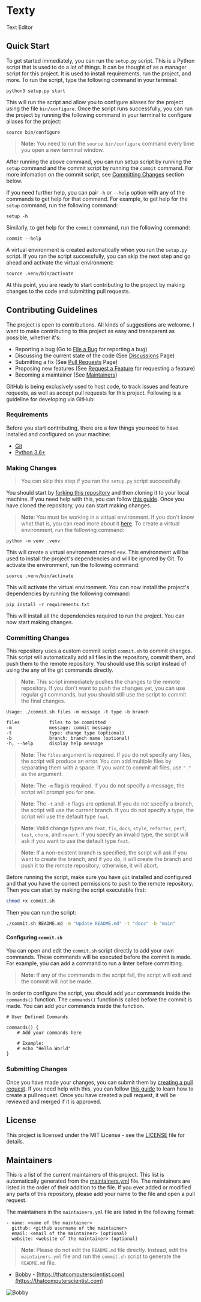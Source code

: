 # Texty
Text Editor

## Quick Start

To get started immediately, you can run the `setup.py` script. This is a Python script that is used to do a lot of things. It can be thought of as a manager script for this project. It is used to install requirements, run the project, and more. To run the script, type the following command in your terminal:

    python3 setup.py start

This will run the script and allow you to configure aliases for the project using the file `bin/configure`. Once the script runs successfully, you can run the project by running the following command in your terminal to configure aliases for the project:

    source bin/configure

> **Note:** You need to run the `source bin/configure` command every time you open a new terminal window.

After running the above command, you can run setup script by running the `setup` command and the commit script by running the `commit` command. For more infomation on the commit script, see [Committing Changes](#committing-changes) section below.

If you need further help, you can pair `-h` or `--help` option with any of the commands to get help for that command. For example, to get help for the `setup` command, run the following command:

    setup -h

Similarly, to get help for the `commit` command, run the following command:

    commit --help

A virtual environment is created automatically when you run the `setup.py` script. If you ran the script successfully, you can skip the next step and go ahead and activate the virtual environment:
    
    source .venv/bin/activate

At this point, you are ready to start contributing to the project by making changes to the code and submitting pull requests.

## Contributing Guidelines

The project is open to contributions. All kinds of suggestions are welcome. I want to make contributing to this project as easy and transparent as possible, whether it's:

- Reporting a bug (Go to [File a Bug](https://github.com/luciferreeves/texty/issues/new?assignees=&labels=bug&template=bug_report.md&title=%5BBUG%5D) for reporting a bug)
- Discussing the current state of the code (See [Discussions](https://github.com/luciferreeves/texty/discussions) Page)
- Submitting a fix (See [Pull Requests](https://github.com/luciferreeves/texty/pulls) Page)
- Proposing new features (See [Request a Feature](https://github.com/luciferreeves/texty/issues/new?assignees=&labels=enhancement&template=feature_request.md&title=%5BFEATURE%5D) for requesting a feature)
- Becoming a maintainer (See [Maintainers](#maintainers))

GitHub is being exclusively used to host code, to track issues and feature requests, as well as accept pull requests for this project. Following is a guideline for developing via GitHub:

### Requirements

Before you start contributing, there are a few things you need to have installed and configured on your machine:

- [Git](https://git-scm.com/downloads)
- [Python 3.6+](https://www.python.org/downloads/)

### Making Changes

> You can skip this step if you ran the `setup.py` script successfully.

You should start by [forking this repository](https://github.com/luciferreeves/texty/fork) and then cloning it to your local machine. If you need help with this, you can follow [this guide](https://help.github.com/articles/fork-a-repo/). Once you have cloned the repository, you can start making changes.

> **Note**: You must be working in a virtual environment. If you don't know what that is, you can read more about it [here](https://docs.python.org/3/tutorial/venv.html). To create a virtual environment, run the following command:

    python -m venv .venv

This will create a virtual environment named `env`. This environment will be used to install the project's dependencies and will be ignored by Git. To activate the environment, run the following command:

    source .venv/bin/activate

This will activate the virtual environment. You can now install the project's dependencies by running the following command:
    
    pip install -r requirements.txt

This will install all the dependencies required to run the project. You can now start making changes.

### Committing Changes

This repository uses a custom commit script `commit.sh` to commit changes. This script will automatically add all files in the repository, commit them, and push them to the remote repository. You should use this script instead of using the any of the git commands directly.

> **Note**: This script immediately pushes the changes to the remote repository. If you don't want to push the changes yet, you can use regular git commands, but you should still use the script to commit the final changes.

    Usage: ./commit.sh files -m message -t type -b branch

    files           files to be committed
    -m              message: commit message
    -t              type: change type (optional)
    -b              branch: branch name (optional)
    -h, --help      display help message
> **Note**: The `files` argument is required. If you do not specify any files, the script will produce an error. You can add multiple files by separating them with a space. If you want to commit all files, use `"."` as the argument.

> **Note**: The `-m` flag is required. If you do not specify a message, the script will prompt you for one.

> **Note**: The `-t` and `-b` flags are optional. If you do not specify a branch, the script will use the current branch. If you do not specify a type, the script will use the default type `feat`.

> **Note**: Valid change types are `feat`, `fix`, `docs`, `style`, `refactor`, `perf`, `test`, `chore`, and `revert`. If you specify an invalid type, the script will ask if you want to use the default type `feat`.

> **Note**: If a non-existent branch is specified, the script will ask if you want to create the branch, and if you do, it will create the branch and push it to the remote repository; otherwise, it will abort.

Before running the script, make sure you have `git` installed and configured and that you have the correct permissions to push to the remote repository. Then you can start by making the script executable first:

```bash
chmod +x commit.sh
```

Then you can run the script:

```bash
./commit.sh README.md -m "Update README.md" -t "docs" -b "main"
```

#### Configuring `commit.sh`

You can open and edit the `commit.sh` script directly to add your own commands. These commands will be executed before the commit is made. For example, you can add a command to run a linter before committing.

> **Note**: If any of the commands in the script fail, the script will exit and the commit will not be made.

In order to configure the script, you should add your commands inside the `commands()` function. The `commands()` function is called before the commit is made. You can add your commands inside the function.

    # User Defined Commands

    commands() {
        # Add your commands here
        
        # Example:
        # echo "Hello World"
    }

### Submitting Changes

Once you have made your changes, you can submit them by [creating a pull request](https://github.com/luciferreeves/texty/pulls). If you need help with this, you can follow [this guide](https://help.github.com/articles/creating-a-pull-request/) to learn how to create a pull request. Once you have created a pull request, it will be reviewed and merged if it is approved.


## License

This project is licensed under the MIT License - see the [LICENSE](LICENSE) file for details.

## Maintainers

This is a list of the current maintainers of this project. This list is automatically generated from the [maintainers.yml](maintainers.yml) file. The maintainers are listed in the order of their addition to the file. If you ever added or modified any parts of this repository, please add your name to the file and open a pull request.

The maintainers in the `maintainers.yml` file are listed in the following format:
    
    - name: <name of the maintainer>
      github: <github username of the maintainer>
      email: <email of the maintainer> (optional)
      website: <website of the maintainer> (optional)

> **Note**: Please do not edit the `README.md` file directly. Instead, edit the `maintainers.yml` file and run the `commit.sh` script to generate the `README.md` file.

<!-- maintainers -->- [Bobby](luciferreeves) - [https://thatcomputerscientist.com](https://thatcomputerscientist.com)![Bobby](https://github.com/luciferreeves.png?size=40) 